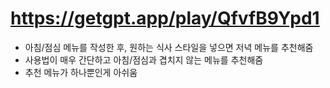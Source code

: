 # https://getgpt.app/play/QfvfB9Ypd1
* 아침/점심 메뉴를 작성한 후, 원하는 식사 스타일을 넣으면 저녁 메뉴를 추천해줌
* 사용법이 매우 간단하고 아침/점심과 겹치지 않는 메뉴를 추천해줌
* 추천 메뉴가 하나뿐인게 아쉬움
